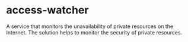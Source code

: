 # access-watcher
A service that monitors the unavailability of private resources on the Internet. The solution helps to monitor the security of private resources.
